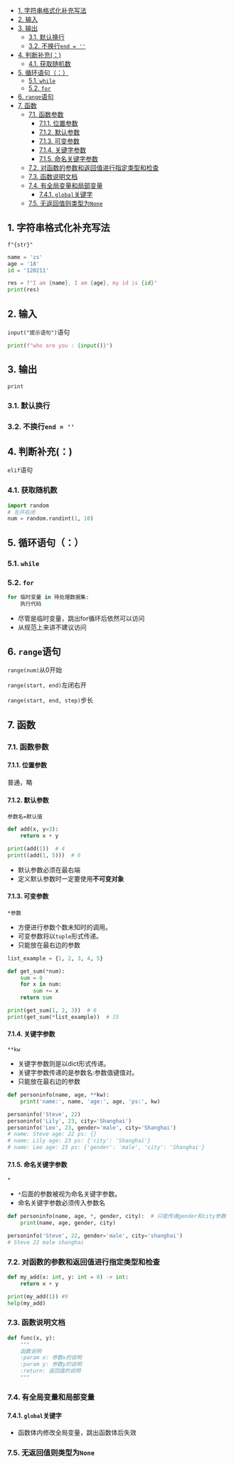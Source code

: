 <!-- TOC -->

- [1. 字符串格式化补充写法](#1-字符串格式化补充写法)
- [2. 输入](#2-输入)
- [3. 输出](#3-输出)
  - [3.1. 默认换行](#31-默认换行)
  - [3.2. 不换行`end = ''`](#32-不换行end--)
- [4. 判断补充(：)](#4-判断补充)
  - [4.1. 获取随机数](#41-获取随机数)
- [5. 循环语句（：）](#5-循环语句)
  - [5.1. `while`](#51-while)
  - [5.2. `for`](#52-for)
- [6. `range`语句](#6-range语句)
- [7. 函数](#7-函数)
  - [7.1. 函数参数](#71-函数参数)
    - [7.1.1. 位置参数](#711-位置参数)
    - [7.1.2. 默认参数](#712-默认参数)
    - [7.1.3. 可变参数](#713-可变参数)
    - [7.1.4. 关键字参数](#714-关键字参数)
    - [7.1.5. 命名关键字参数](#715-命名关键字参数)
  - [7.2. 对函数的参数和返回值进行指定类型和检查](#72-对函数的参数和返回值进行指定类型和检查)
  - [7.3. 函数说明文档](#73-函数说明文档)
  - [7.4. 有全局变量和局部变量](#74-有全局变量和局部变量)
    - [7.4.1. `global`关键字](#741-global关键字)
  - [7.5. 无返回值则类型为`None`](#75-无返回值则类型为none)

<!-- /TOC -->
## 1. 字符串格式化补充写法

`f"{str}"`

```python
name = 'zs'
age = '18'
id = '120211'

res = f"I am {name}, I am {age}, my id is {id}"
print(res)
```

## 2. 输入

`input("提示语句")`语句

```python
print(f"who are you : {input()}")
```

## 3. 输出
`print`
### 3.1. 默认换行
### 3.2. 不换行`end = ''`


## 4. 判断补充(：)

`elif`语句

### 4.1. 获取随机数

```python
import random
# 左开右闭
num = random.randint(1, 10)
```
## 5. 循环语句（：）
### 5.1. `while`
### 5.2. `for`
```python
for 临时变量 in 待处理数据集:
	执行代码
```
- 尽管是临时变量，跳出for循环后依然可以访问
- 从规范上来讲不建议访问
## 6. `range`语句
`range(num)`从0开始

`range(start, end)`左闭右开

`range(start, end, step)`步长

## 7. 函数

### 7.1. 函数参数

#### 7.1.1. 位置参数
普通，略
#### 7.1.2. 默认参数
`参数名=默认值`
```python
def add(x, y=3):
    return x + y

print(add(1))  # 4
print((add(1, 5)))  # 6
```
- 默认参数必须在最右端
- 定义默认参数时一定要使用**不可变对象**
#### 7.1.3. 可变参数
`*参数`
- 方便进行参数个数未知时的调用。
- 可变参数将以`tuple`形式传递。
- 只能放在最右边的参数
```python
list_example = {1, 2, 3, 4, 5}

def get_sum(*num):
    sum = 0
    for x in num:
        sum += x
    return sum

print(get_sum(1, 2, 3))  # 6
print(get_sum(*list_example))  # 15
```

#### 7.1.4. 关键字参数
`**kw`
- 关键字参数则是以dict形式传递。 
- 关键字参数传递的是参数名:参数值键值对。
- 只能放在最右边的参数
```python
def personinfo(name, age, **kw):
    print('name:', name, 'age:', age, 'ps:', kw)

personinfo('Steve', 22)
personinfo('Lily', 23, city='Shanghai')
personinfo('Leo', 23, gender='male', city='Shanghai')
# name: Steve age: 22 ps: {}
# name: Lily age: 23 ps: {'city': 'Shanghai'}
# name: Leo age: 23 ps: {'gender': 'male', 'city': 'Shanghai'}
```

#### 7.1.5. 命名关键字参数
`*`
- `*`后面的参数被视为命名关键字参数。
- 命名关键字参数必须传入参数名
```python
def personinfo(name, age, *, gender, city):  # 只能传递gender和city参数
    print(name, age, gender, city)

personinfo('Steve', 22, gender='male', city='shanghai')
# Steve 22 male shanghai
```

### 7.2. 对函数的参数和返回值进行指定类型和检查
```python
def my_add(x: int, y: int = 8) -> int:
    return x + y

print(my_add(1)) #9
help(my_add)
```


### 7.3. 函数说明文档

```python
def func(x, y):
	"""
	函数说明
	:param x: 参数x的说明
    :param y: 参数y的说明
    :return: 返回值的说明
	"""
```

### 7.4. 有全局变量和局部变量
#### 7.4.1. `global`关键字
- 函数体内修改全局变量，跳出函数体后失效
### 7.5. 无返回值则类型为`None`

